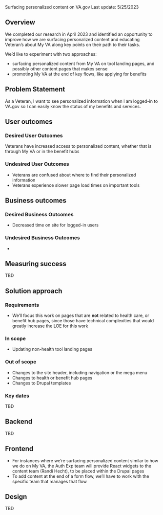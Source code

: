 Surfacing personalized content on VA.gov
Last update: 5/25/2023

## Overview
We completed our research in April 2023 and identified an opportunity to improve how we are surfacing personalized content and educating Veteran’s about My VA along key points on their path to their tasks. 

We’d like to experiment with two approaches:
- surfacing personalized content from My VA on tool landing pages, and possibly other content pages that makes sense
- promoting My VA at the end of key flows, like applying for benefits

## Problem Statement
As a Veteran, I want to see personalized information when I am logged-in to VA.gov so I can easily know the status of my benefits and services.

## User outcomes
### Desired User Outcomes
Veterans have increased access to personalized content, whether that is through My VA or in the benefit hubs
### Undesired User Outcomes
* Veterans are confused about where to find their personalized information
* Veterans experience slower page load times on important tools

## Business outcomes
### Desired Business Outcomes
* Decreased time on site for logged-in users

### Undesired Business Outcomes
* 
## Measuring success
TBD

## Solution approach
### Requirements
- We’ll focus this work on pages that are **not** related to health care, or benefit hub pages, since those have technical complexities that would greatly increase the LOE for this work

### In scope
- Updating non-health tool landing pages

### Out of scope
- Changes to the site header, including navigation or the mega menu
- Changes to health or benefit hub pages
- Changes to Drupal templates

### Key dates
TBD

## Backend
TBD

## Frontend
- For instances where we’re surfacing personalized content similar to how we do on My VA, the Auth Exp team will provide React widgets to the content team (Randi Hecht), to be placed within the Drupal pages
- To add content at the end of a form flow, we’ll have to work with the specific team that manages that flow

## Design
TBD
